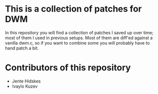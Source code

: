 This is a collection of patches for DWM
=========

In this repository you will find a collection of patches I saved up over time; most of them I used in previous setups. Most of them are diff'ed against a vanilla dwm.c, so if you want to combine some you will probably have to hand patch a bit.

Contributors of this repository
============

- Jente Hidskes <jthidskes at outlook dot com>
- Ivaylo Kuzev <ivkuzev at gmail dot com>
